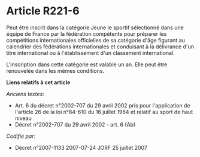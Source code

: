 # Article R221-6

Peut être inscrit dans la catégorie Jeune le sportif sélectionné dans une équipe de France par la fédération compétente pour
préparer les compétitions internationales officielles de sa catégorie d'âge figurant au calendrier des fédérations
internationales et conduisant à la délivrance d'un titre international ou à l'établissement d'un classement international.

L'inscription dans cette catégorie est valable un an. Elle peut être renouvelée dans les mêmes conditions.

**Liens relatifs à cet article**

_Anciens textes_:

  - Art. 6 du décret n°2002-707 du 29 avril 2002 pris pour l'application de l'article 26 de la loi n°84-610 du 16 juillet 1984 et relatif au sport de haut niveau
  - Décret n°2002-707 du 29 avril 2002 - art. 6 (Ab)

_Codifié par_:

  - Décret n°2007-1133 2007-07-24 JORF 25 juillet 2007
